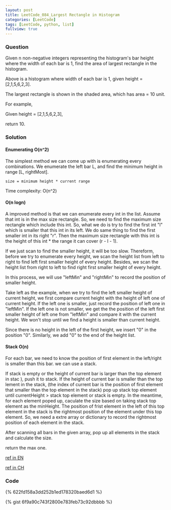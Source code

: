 ```yaml
---
layout: post
title: LeetCode_084_Largest Rectangle in Histogram 
categories: [LeetCode]
tags: [LeetCode, python, list]
fullview: true
---
```

### Question
Given n non-negative integers representing the histogram's bar height where the width of each bar is 1, find the area of largest rectangle in the histogram.


Above is a histogram where width of each bar is 1, given height = [2,1,5,6,2,3].


The largest rectangle is shown in the shaded area, which has area = 10 unit.

For example,

Given height = [2,1,5,6,2,3],

return 10.

### Solution

#### Enumerating O(n^2)
The simplest method we can come up with is enumerating every combinations. We enumerate the left bar L, and find the minimum height in range [L, rightMost]. 

	size = minimum height * current range
	
Time complexity: O(n^2)

#### O(n logn)
A improved method is that we can enumerate every int in the list. Assume that int is in the max size rectangle. So, we need to find the maximum size rectangle which include this int. So, what we do is try to find the first int "l" which is smaller that this int in its left. We do same thing to find the first smaller int in its right "r". Then the maximum size rectangle with this int is the height of this int * the range it can cover (r - l - 1).

If we just scan to find the smaller height, it will be too slow. Thereform, before we try to enumerate every height, we scan the height list from left to right to find left first smaller height of every height. Besides, we scan the height list from right to left to find right first smaller height of every height. 

In this process, we will use "leftMin" and "rightMin" to record the position of smaller height.

Take left as the example, when we try to find the left smaller height of current height, we first compare current height with the height of left one of current height. If the left one is smaller, just record the position of left one in "leftMin". If the left one is not smaller, we get the the position of the left first smaller height of left one from "leftMin" and compare it with the current height. We won't stop until we find a height is smaller than current height.

Since there is no height in the left of the first height, we insert "0" in the position "0". Similarly, we add "0" to the end of the height list.

#### Stack O(n)
For each bar, we need to know the position of first element in the left/right is smaller than this bar. we can use a stack. 

If stack is empty or the height of current bar  is larger than the top element in stac ), push it to stack. If the height of current bar is smaller than the top lement in the stack, (the index of current bar is the position of first element that smaller than the top element in the stack) pop up stack top element until currentHeight > stack top element or stack is empty. In the meantime, for each element poped up, caculate the size based on taking stack top element as the minHeight. The position of frist element in the left of this top element in the stack is the rightmost position of the element under this top element. So, we need a extre array or dictionary to record the rightmost position of each element in the stack. 

After scanning all bars in the given array, pop up all elements in the stack and calculate the size. 

return the max one. 

[ref in EN](https://www.geeksforgeeks.org/largest-rectangular-area-in-a-histogram-set-1/)

[ref in CH](http://www.2cto.com/kf/201502/375392.html)

### Code

{% 622fd158a3dd252b1ed178320baed6d1 %}
        
{% gist 6f9a90c743f2800e783feb73c92dbbbb %}
